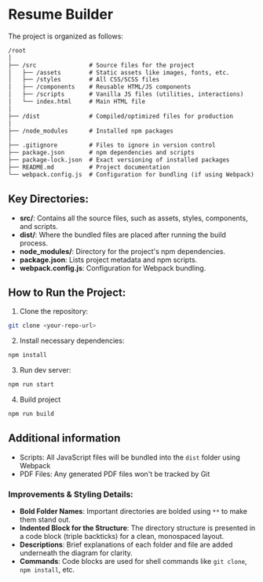 # Resume Builder

The project is organized as follows:

```txt
/root
│
├── /src               # Source files for the project
│   ├── /assets        # Static assets like images, fonts, etc.
│   ├── /styles        # All CSS/SCSS files
│   ├── /components    # Reusable HTML/JS components
│   ├── /scripts       # Vanilla JS files (utilities, interactions)
│   └── index.html     # Main HTML file
│
├── /dist              # Compiled/optimized files for production
│
├── /node_modules      # Installed npm packages
│
├── .gitignore         # Files to ignore in version control
├── package.json       # npm dependencies and scripts
├── package-lock.json  # Exact versioning of installed packages
├── README.md          # Project documentation
└── webpack.config.js  # Configuration for bundling (if using Webpack)
```

## **Key Directories:**
- **src/**: Contains all the source files, such as assets, styles, components, and scripts.
- **dist/**: Where the bundled files are placed after running the build process.
- **node_modules/**: Directory for the project's npm dependencies.
- **package.json**: Lists project metadata and npm scripts.
- **webpack.config.js**: Configuration for Webpack bundling.

## **How to Run the Project**:

1. Clone the repository:
```bash
git clone <your-repo-url>
```

2. Install necessary dependencies:
```bash
npm install
```

3. Run dev server:
```bash
npm run start
```

4. Build project
```bash
npm run build
```
## Additional information
- Scripts: All JavaScript files will be bundled into the `dist` folder using Webpack
- PDF Files: Any generated PDF files won't be tracked by Git


### Improvements & Styling Details:
- **Bold Folder Names**: Important directories are bolded using `**` to make them stand out.
- **Indented Block for the Structure**: The directory structure is presented in a code block (triple backticks) for a clean, monospaced layout.
- **Descriptions**: Brief explanations of each folder and file are added underneath the diagram for clarity.
- **Commands**: Code blocks are used for shell commands like `git clone`, `npm install`, etc.
